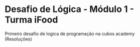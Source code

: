 # Desafio de Lógica - Módulo 1 - Turma iFood
Primeiro desafio de logica de programação na cubos academy
(Resoluções)
